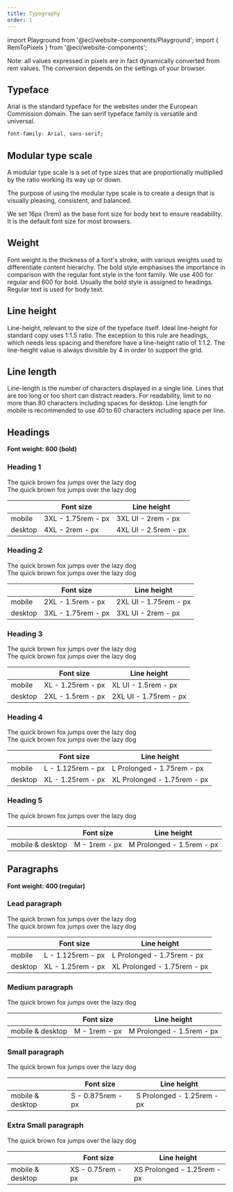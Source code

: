 ```yaml
---
title: Typography
order: 1
---
```

import Playground from '@ecl/website-components/Playground';
import { RemToPixels } from '@ecl/website-components';

Note: all values expressed in pixels are in fact dynamically converted from rem values. The conversion depends on the settings of your browser.

## Typeface

Arial is the standard typeface for the websites under the European Commission domain. The san serif typeface family is versatile and universal.

```css
font-family: Arial, sans-serif;
```

## Modular type scale

A modular type scale is a set of type sizes that are proportionally multiplied by the ratio working its way up or down.

The purpose of using the modular type scale is to create a design that is visually pleasing, consistent, and balanced.

We set 16px (1rem) as the base font size for body text to ensure readability. It is the default font size for most browsers.

## Weight

Font weight is the thickness of a font's stroke, with various weights used to differentiate content hierarchy. The bold style emphasises the importance in comparison with the regular font style in the font family. We use 400 for regular and 600 for bold. Usually the bold style is assigned to headings. Regular text is used for body text.

## Line height

Line-height, relevant to the size of the typeface itself. Ideal line-height for standard copy uses 1:1.5 ratio. The exception to this rule are headings, which needs less spacing and therefore have a line-height ratio of 1:1.2. The line-height value is always divisible by 4 in order to support the grid.

## Line length

Line-length is the number of characters displayed in a single line. Lines that are too long or too short can distract readers. For readability, limit to no more than 80 characters including spaces for desktop. Line length for mobile is recommended to use 40 to 60 characters including space per line.

## Headings

**Font weight: 600 (bold)**

### Heading 1

<Playground hideCode>
  <div className="ecl-u-ph-m ecl-u-pv-xl">
    <div className="ecl-u-type-3xl ecl-u-type-bold">
      The quick brown fox jumps over the lazy dog
    </div>
    <div className="ecl-u-type-4xl ecl-u-type-bold ecl-u-mt-m">
      The quick brown fox jumps over the lazy dog
    </div>
  </div>
</Playground>

|         | Font size                                    | Line height                                   |
| ------- | -------------------------------------------- | --------------------------------------------- |
| mobile  | 3XL - 1.75rem - <RemToPixels rem="1.75" />px | 3XL UI - 2rem - <RemToPixels rem="2" />px     |
| desktop | 4XL - 2rem - <RemToPixels rem="2" />px       | 4XL UI - 2.5rem - <RemToPixels rem="2.5" />px |

### Heading 2

<Playground hideCode>
  <div className="ecl-u-ph-m ecl-u-pv-xl">
    <div className="ecl-u-type-2xl ecl-u-type-bold">
      The quick brown fox jumps over the lazy dog
    </div>
    <div className="ecl-u-type-3xl ecl-u-type-bold ecl-u-mt-m">
      The quick brown fox jumps over the lazy dog
    </div>
  </div>
</Playground>

|         | Font size                                    | Line height                                     |
| ------- | -------------------------------------------- | ----------------------------------------------- |
| mobile  | 2XL - 1.5rem - <RemToPixels rem="1.5" />px   | 2XL UI - 1.75rem - <RemToPixels rem="1.75" />px |
| desktop | 3XL - 1.75rem - <RemToPixels rem="1.75" />px | 3XL UI - 2rem - <RemToPixels rem="2" />px       |

### Heading 3

<Playground hideCode>
  <div className="ecl-u-ph-m ecl-u-pv-xl">
    <div className="ecl-u-type-xl ecl-u-type-bold">
      The quick brown fox jumps over the lazy dog
    </div>
    <div className="ecl-u-type-2xl ecl-u-type-bold ecl-u-mt-m">
      The quick brown fox jumps over the lazy dog
    </div>
  </div>
</Playground>

|         | Font size                                   | Line height                                     |
| ------- | ------------------------------------------- | ----------------------------------------------- |
| mobile  | XL - 1.25rem - <RemToPixels rem="1.25" />px | XL UI - 1.5rem - <RemToPixels rem="1.5" />px    |
| desktop | 2XL - 1.5rem - <RemToPixels rem="1.5" />px  | 2XL UI - 1.75rem - <RemToPixels rem="1.75" />px |

### Heading 4

<Playground hideCode>
  <div className="ecl-u-ph-m ecl-u-pv-xl">
    <div className="ecl-u-type-prolonged-l ecl-u-type-bold">
      The quick brown fox jumps over the lazy dog
    </div>
    <div className="ecl-u-type-prolonged-xl ecl-u-type-bold ecl-u-mt-m">
      The quick brown fox jumps over the lazy dog
    </div>
  </div>
</Playground>

|         | Font size                                    | Line height                                           |
| ------- | -------------------------------------------- | ----------------------------------------------------- |
| mobile  | L - 1.125rem - <RemToPixels rem="1.125" />px | L Prolonged - 1.75rem - <RemToPixels rem="1.75" />px  |
| desktop | XL - 1.25rem - <RemToPixels rem="1.25" />px  | XL Prolonged - 1.75rem - <RemToPixels rem="1.75" />px |

### Heading 5

<Playground hideCode>
  <div className="ecl-u-ph-m ecl-u-pv-xl">
    <div className="ecl-u-type-prolonged-m ecl-u-type-bold">
      The quick brown fox jumps over the lazy dog
    </div>
  </div>
</Playground>

|                  | Font size                            | Line height                                        |
| ---------------- | ------------------------------------ | -------------------------------------------------- |
| mobile & desktop | M - 1rem - <RemToPixels rem="1" />px | M Prolonged - 1.5rem - <RemToPixels rem="1.5" />px |

## Paragraphs

**Font weight: 400 (regular)**

### Lead paragraph

<Playground hideCode>
  <div className="ecl-u-ph-m ecl-u-pv-xl">
    <div className="ecl-u-type-prolonged-l">
      The quick brown fox jumps over the lazy dog
    </div>
    <div className="ecl-u-type-prolonged-xl">
      The quick brown fox jumps over the lazy dog
    </div>
  </div>
</Playground>

|         | Font size                                    | Line height                                           |
| ------- | -------------------------------------------- | ----------------------------------------------------- |
| mobile  | L - 1.125rem - <RemToPixels rem="1.125" />px | L Prolonged - 1.75rem - <RemToPixels rem="1.75" />px  |
| desktop | XL - 1.25rem - <RemToPixels rem="1.25" />px  | XL Prolonged - 1.75rem - <RemToPixels rem="1.75" />px |

### Medium paragraph

<Playground hideCode>
  <div className="ecl-u-ph-m ecl-u-pv-xl">
    <div className="ecl-u-type-prolonged-m">
      The quick brown fox jumps over the lazy dog
    </div>
  </div>
</Playground>

|                  | Font size                            | Line height                                        |
| ---------------- | ------------------------------------ | -------------------------------------------------- |
| mobile & desktop | M - 1rem - <RemToPixels rem="1" />px | M Prolonged - 1.5rem - <RemToPixels rem="1.5" />px |

### Small paragraph

<Playground hideCode>
  <div className="ecl-u-ph-m ecl-u-pv-xl">
    <div className="ecl-u-type-prolonged-s">
      The quick brown fox jumps over the lazy dog
    </div>
  </div>
</Playground>

|                  | Font size                                    | Line height                                          |
| ---------------- | -------------------------------------------- | ---------------------------------------------------- |
| mobile & desktop | S - 0.875rem - <RemToPixels rem="0.875" />px | S Prolonged - 1.25rem - <RemToPixels rem="1.25" />px |

### Extra Small paragraph

<Playground hideCode>
  <div className="ecl-u-ph-m ecl-u-pv-xl">
    <div className="ecl-u-type-prolonged-xs">
      The quick brown fox jumps over the lazy dog
    </div>
  </div>
</Playground>

|                  | Font size                                   | Line height                                           |
| ---------------- | ------------------------------------------- | ----------------------------------------------------- |
| mobile & desktop | XS - 0.75rem - <RemToPixels rem="0.75" />px | XS Prolonged - 1.25rem - <RemToPixels rem="1.25" />px |
